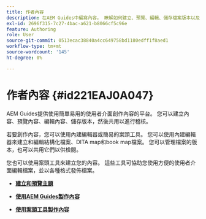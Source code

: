 ```yaml
---
title: 作者內容
description: 在AEM Guides中編寫內容。 瞭解如何建立、預覽、編輯、儲存檔案版本以及共用供檢閱。
exl-id: 2696f315-7c27-4bac-a621-b8066cf5c96e
feature: Authoring
role: User
source-git-commit: 0513ecac38840a4cc649758bd1180edff1f8aed1
workflow-type: tm+mt
source-wordcount: '145'
ht-degree: 0%

---
```


# 作者內容 {#id221EAJ0A047}

AEM Guides提供使用簡單易用的使用者介面創作內容的平台。 您可以建立內容、預覽內容、編輯內容、儲存版本，然後共用以進行稽核。

若要創作內容，您可以使用內建編輯器或簡易的案頭工具。 您可以使用內建編輯器來建立和編輯結構化檔案、DITA map和book map檔案。 您可以管理檔案的版本，也可以共用它們以供檢閱。

您也可以使用案頭工具來建立您的內容。 這些工具可協助您使用方便的使用者介面編輯檔案，並以各種格式發佈檔案。

- **[建立和預覽主題](create-preview-topics.md)**

- **[使用AEM Guides製作內容](authoring-content-xml-doc.md)**

- **[使用案頭工具製作內容](author-desktop-tools.md)**
